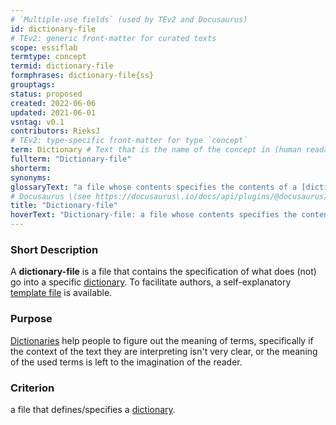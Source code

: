```yaml
---
# `Multiple-use fields` (used by TEv2 and Docusaurus)
id: dictionary-file
# TEv2: generic front-matter for curated texts
scope: essiflab
termtype: concept
termid: dictionary-file
formphrases: dictionary-file{ss}
grouptags:
status: proposed
created: 2022-06-06
updated: 2021-06-01
vsntag: v0.1
contributors: RieksJ
# TEv2: type-specific front-matter for type `concept`
term: Dictionary # Text that is the name of the concept in (human readable) texts.
fullterm: "Dictionary-file"
shorterm:
synonyms:
glossaryText: "a file whose contents specifies the contents of a [dictionary](@)."
# Docusaurus \(see https://docusaurus\.io/docs/api/plugins/@docusaurus/plugin-content-docs#markdown-front-matter\):
title: "Dictionary-file"
hoverText: "Dictionary-file: a file whose contents specifies the contents of a Dictionary."
---
```


### Short Description
A **dictionary-file** is a file that contains the specification of what does (not) go into a specific [dictionary](@). To facilitate authors, a self-explanatory [template file](/tev1/dictionary-file.md) is available.

### Purpose
[Dictionaries](@) help people to figure out the meaning of terms, specifically if the context of the text they are interpreting isn't very clear, or the meaning of the used terms is left to the imagination of the reader.

### Criterion
a file that defines/specifies a [dictionary](@).
